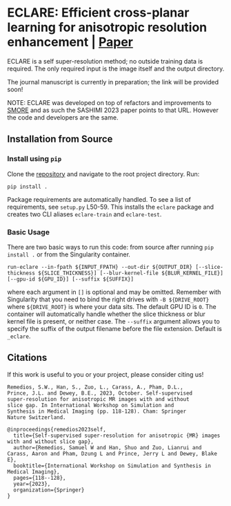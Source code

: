 # ECLARE: Efficient cross-planar learning for anisotropic resolution enhancement | [Paper](https://doi.org/10.1007/978-3-031-44689-4_12)
ECLARE is a self super-resolution method; no outside training data is required.
The only required input is the image itself and the output directory.

The journal manuscript is currently in preparation; the link will be provided soon!

NOTE: ECLARE was developed on top of refactors and improvements to [SMORE](https://gitlab.com/iacl/smore.git) and as such the SASHIMI 2023 paper points to that URL. However the code and developers are the same.

## Installation from Source

### Install using `pip`
Clone the [repository](https://github.com/sremedios/ECLARE) and navigate to the root project directory.
Run:

 ```pip install .```

Package requirements are automatically handled. To see a list of requirements, see `setup.py` L50-59.
This installs the `eclare` package and creates two CLI aliases `eclare-train` and `eclare-test`.
 
### Basic Usage

There are two basic ways to run this code: from source after running `pip install .` or from the Singularity container.

```run-eclare --in-fpath ${INPUT_FPATH} --out-dir ${OUTPUT_DIR} [--slice-thickness ${SLICE_THICKNESS}] [--blur-kernel-file ${BLUR_KERNEL_FILE}] [--gpu-id ${GPU_ID}] [--suffix ${SUFFIX}]```

where each argument in `[]` is optional and may be omitted. Remember with Singularity that you need to bind the right drives with `-B ${DRIVE_ROOT}` where `${DRIVE_ROOT}` is where your data sits. The default GPU ID is `0`. The container will automatically handle whether the slice thickness or blur kernel file is present, or neither case. The `--suffix` argument allows you to specify the suffix of the output filename before the file extension. Default is `_eclare`.

## Citations
If this work is useful to you or your project, please consider citing us!

```
Remedios, S.W., Han, S., Zuo, L., Carass, A., Pham, D.L., 
Prince, J.L. and Dewey, B.E., 2023, October. Self-supervised 
super-resolution for anisotropic MR images with and without 
slice gap. In International Workshop on Simulation and 
Synthesis in Medical Imaging (pp. 118-128). Cham: Springer 
Nature Switzerland.
```

```
@inproceedings{remedios2023self,
  title={Self-supervised super-resolution for anisotropic {MR} images with and without slice gap},
  author={Remedios, Samuel W and Han, Shuo and Zuo, Lianrui and Carass, Aaron and Pham, Dzung L and Prince, Jerry L and Dewey, Blake E},
  booktitle={International Workshop on Simulation and Synthesis in Medical Imaging},
  pages={118--128},
  year={2023},
  organization={Springer}
}
```
